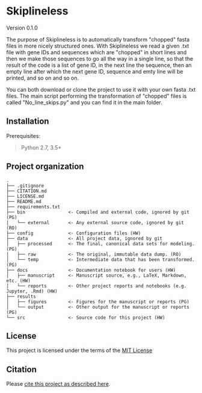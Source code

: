 # Skiplineless

Version 0.1.0

The purpose of Skiplineless is to automatically transform "chopped" fasta files in more nicely structured ones. 
With Skiplineless we read a given .txt file with gene IDs and sequences which are "chopped" in short lines and then we make those sequences to go
all the way in a single line, so that the result of the code is a list of gene ID, in the next line the sequence, then an empty line after which 
the next gene ID, sequence and emty line will be printed, and so on and so on.

You can both download or clone the project to use it with your own fasta .txt files.
The main script performing the transformation of "chopped" files is called "No_line_skips.py" and you can find it in the main folder.

## Installation

Prerequisites:
> Python 2.7, 3.5+

## Project organization

```
.
├── .gitignore
├── CITATION.md
├── LICENSE.md
├── README.md
├── requirements.txt
├── bin                <- Compiled and external code, ignored by git (PG)
│   └── external       <- Any external source code, ignored by git (RO)
├── config             <- Configuration files (HW)
├── data               <- All project data, ignored by git
│   ├── processed      <- The final, canonical data sets for modeling. (PG)
│   ├── raw            <- The original, immutable data dump. (RO)
│   └── temp           <- Intermediate data that has been transformed. (PG)
├── docs               <- Documentation notebook for users (HW)
│   ├── manuscript     <- Manuscript source, e.g., LaTeX, Markdown, etc. (HW)
│   └── reports        <- Other project reports and notebooks (e.g. Jupyter, .Rmd) (HW)
├── results
│   ├── figures        <- Figures for the manuscript or reports (PG)
│   └── output         <- Other output for the manuscript or reports (PG)
└── src                <- Source code for this project (HW)

```


## License

This project is licensed under the terms of the [MIT License](/LICENSE.md)

## Citation

Please [cite this project as described here](/CITATION.md).

